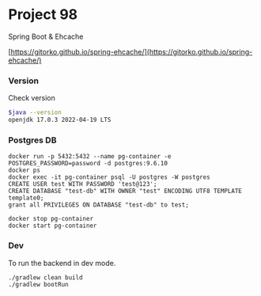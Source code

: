 # Project 98

Spring Boot & Ehcache

[https://gitorko.github.io/spring-ehcache/](https://gitorko.github.io/spring-ehcache/)

### Version

Check version

```bash
$java --version
openjdk 17.0.3 2022-04-19 LTS
```

### Postgres DB

```
docker run -p 5432:5432 --name pg-container -e POSTGRES_PASSWORD=password -d postgres:9.6.10
docker ps
docker exec -it pg-container psql -U postgres -W postgres
CREATE USER test WITH PASSWORD 'test@123';
CREATE DATABASE "test-db" WITH OWNER "test" ENCODING UTF8 TEMPLATE template0;
grant all PRIVILEGES ON DATABASE "test-db" to test;

docker stop pg-container
docker start pg-container
```

### Dev

To run the backend in dev mode.

```bash
./gradlew clean build
./gradlew bootRun
```
